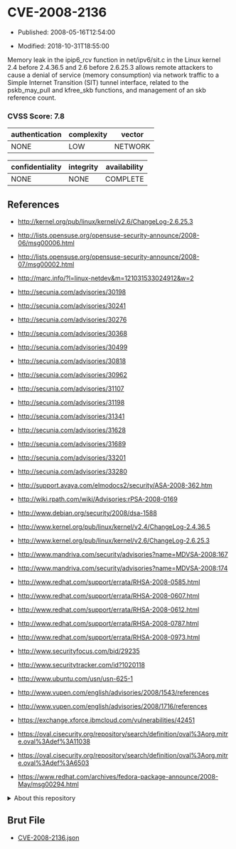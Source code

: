 # CVE-2008-2136

- Published: 2008-05-16T12:54:00

- Modified: 2018-10-31T18:55:00

Memory leak in the ipip6_rcv function in net/ipv6/sit.c in the Linux kernel 2.4 before 2.4.36.5 and 2.6 before 2.6.25.3 allows remote attackers to cause a denial of service (memory consumption) via network traffic to a Simple Internet Transition (SIT) tunnel interface, related to the pskb_may_pull and kfree_skb functions, and management of an skb reference count.

### CVSS Score: **7.8**

| authentication | complexity | vector |
| --- | --- | --- |
| NONE | LOW | NETWORK |

| confidentiality | integrity | availability |
| --- | --- | --- |
| NONE | NONE | COMPLETE |

## References

* http://kernel.org/pub/linux/kernel/v2.6/ChangeLog-2.6.25.3

* http://lists.opensuse.org/opensuse-security-announce/2008-06/msg00006.html

* http://lists.opensuse.org/opensuse-security-announce/2008-07/msg00002.html

* http://marc.info/?l=linux-netdev&m=121031533024912&w=2

* http://secunia.com/advisories/30198

* http://secunia.com/advisories/30241

* http://secunia.com/advisories/30276

* http://secunia.com/advisories/30368

* http://secunia.com/advisories/30499

* http://secunia.com/advisories/30818

* http://secunia.com/advisories/30962

* http://secunia.com/advisories/31107

* http://secunia.com/advisories/31198

* http://secunia.com/advisories/31341

* http://secunia.com/advisories/31628

* http://secunia.com/advisories/31689

* http://secunia.com/advisories/33201

* http://secunia.com/advisories/33280

* http://support.avaya.com/elmodocs2/security/ASA-2008-362.htm

* http://wiki.rpath.com/wiki/Advisories:rPSA-2008-0169

* http://www.debian.org/security/2008/dsa-1588

* http://www.kernel.org/pub/linux/kernel/v2.4/ChangeLog-2.4.36.5

* http://www.kernel.org/pub/linux/kernel/v2.6/ChangeLog-2.6.25.3

* http://www.mandriva.com/security/advisories?name=MDVSA-2008:167

* http://www.mandriva.com/security/advisories?name=MDVSA-2008:174

* http://www.redhat.com/support/errata/RHSA-2008-0585.html

* http://www.redhat.com/support/errata/RHSA-2008-0607.html

* http://www.redhat.com/support/errata/RHSA-2008-0612.html

* http://www.redhat.com/support/errata/RHSA-2008-0787.html

* http://www.redhat.com/support/errata/RHSA-2008-0973.html

* http://www.securityfocus.com/bid/29235

* http://www.securitytracker.com/id?1020118

* http://www.ubuntu.com/usn/usn-625-1

* http://www.vupen.com/english/advisories/2008/1543/references

* http://www.vupen.com/english/advisories/2008/1716/references

* https://exchange.xforce.ibmcloud.com/vulnerabilities/42451

* https://oval.cisecurity.org/repository/search/definition/oval%3Aorg.mitre.oval%3Adef%3A11038

* https://oval.cisecurity.org/repository/search/definition/oval%3Aorg.mitre.oval%3Adef%3A6503

* https://www.redhat.com/archives/fedora-package-announce/2008-May/msg00294.html

<details>
<summary>About this repository</summary> 

  This repository is part of the project [Live Hack CVE](https://github.com/Live-Hack-CVE). Main website can be found [www.live-hack.org](https://www.live-hack.org) 
  
  Made by [Sn0wAlice](https://github.com/Sn0wAlice) for the people that care about security and need to have a feed of the latest CVEs. Hope you enjoy it, don't forget to star the repo and follow me on [Twitter](https://twitter.com/Sn0wAlice) and [Github](https://github.com/Sn0wAlice). And that is my [personnal website](https://www.alice-snow.me/)

  - [Home Page](https://github.com/Live-Hack-CVE)
  - [Framework](https://github.com/Live-Hack-CVE/cve-framework)
  - [CVE database](https://github.com/Live-Hack-CVE/full_database)
  - [Changelog](https://github.com/Live-Hack-CVE/Changelog)
</details>

## Brut File

* [CVE-2008-2136.json](https://raw.githubusercontent.com/Live-Hack-CVE/full_database/main/cves/2008/CVE-2008-2136.json)

